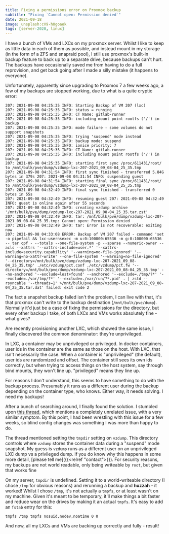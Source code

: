 ```yaml
---
title: Fixing a permissions error on Proxmox backup
subtitle: "Fixing `Cannot open: Permission denied`"
date: 2021-09-18
image: unsplash:cV9-hOgoaok
tags: [server-2020, linux]
---
```


I have a bunch of VMs and LXCs on my proxmox server. Whilst I like to keep as little data in each of them as possible, and instead mount in my storage (in the form of a ZFS and snapraid pool), I still use proxmox's built-in backup feature to back up to a separate drive, because backups can't hurt. The backups have occasionally saved me from having to do a full reprovision, and get back going after I made a silly mistake (it happens to everyone).

Unfortunately, apparently since upgrading to Proxmox 7 a few weeks ago, a few of my backups are stopped working, due to what is a quite cryptic error:

```
207: 2021-09-08 04:25:35 INFO: Starting Backup of VM 207 (lxc)
207: 2021-09-08 04:25:35 INFO: status = running
207: 2021-09-08 04:25:35 INFO: CT Name: gitlab-runner
207: 2021-09-08 04:25:35 INFO: including mount point rootfs ('/') in backup
207: 2021-09-08 04:25:35 INFO: mode failure - some volumes do not support snapshots
207: 2021-09-08 04:25:35 INFO: trying 'suspend' mode instead
207: 2021-09-08 04:25:35 INFO: backup mode: suspend
207: 2021-09-08 04:25:35 INFO: ionice priority: 7
207: 2021-09-08 04:25:35 INFO: CT Name: gitlab-runner
207: 2021-09-08 04:25:35 INFO: including mount point rootfs ('/') in backup
207: 2021-09-08 04:25:35 INFO: starting first sync /proc/611431/root/ to /mnt/bulk/pve/dump/vzdump-lxc-207-2021_09_08-04_25_35.tmp
207: 2021-09-08 04:31:54 INFO: first sync finished - transferred 5.84G bytes in 379s 207: 2021-09-08 04:31:54 INFO: suspending guest
207: 2021-09-08 04:31:54 INFO: starting final sync /proc/611431/root/ to /mnt/bulk/pve/dump/vzdump-lxc-207-2021_09_08-04_25_35.tmp
207: 2021-09-08 04:32:49 INFO: final sync finished - transferred 0 bytes in 55s
207: 2021-09-08 04:32:49 INFO: resuming guest 207: 2021-09-08 04:32:49 INFO: guest is online again after 55 seconds
207: 2021-09-08 04:32:49 INFO: creating vzdump archive '/mnt/bulk/pve/dump/vzdump-lxc-207-2021_09_08-04_25_35.tar.zst'
207: 2021-09-08 04:32:49 INFO: tar: /mnt/bulk/pve/dump/vzdump-lxc-207-2021_09_08-04_25_35.tmp: Cannot open: Permission denied
207: 2021-09-08 04:32:49 INFO: tar: Error is not recoverable: exiting now
207: 2021-09-08 04:33:08 ERROR: Backup of VM 207 failed - command 'set -o pipefail && lxc-usernsexec -m u:0:100000:65536 -m g:0:100000:65536 -- tar cpf - --totals --one-file-system -p --sparse --numeric-owner --acls --xattrs '--xattrs-include=user.*' '--xattrs-include=security.capability' '--warning=no-file-ignored' '--warning=no-xattr-write' --one-file-system '--warning=no-file-ignored' '--directory=/mnt/bulk/pve/dump/vzdump-lxc-207-2021_09_08-04_25_35.tmp' ./etc/vzdump/pct.conf ./etc/vzdump/pct.fw '--directory=/mnt/bulk/pve/dump/vzdump-lxc-207-2021_09_08-04_25_35.tmp' --no-anchored '--exclude=lost+found' --anchored '--exclude=./tmp/?*' '--exclude=./var/tmp/?*' '--exclude=./var/run/?*.pid' . | zstd --rsyncable '--threads=1' >/mnt/bulk/pve/dump/vzdump-lxc-207-2021_09_08-04_25_35.tar.dat' failed: exit code 2
```

The fact a snapshot backup failed isn't the problem, I can live with that, it's that proxmox can't write to the backup destination (`/mnt/bulk/pve/dump`). Normally it'd just be a case of fixing the permissions for the directory, but every other backup I take, of both LXCs and VMs works absolutely fine - what gives?

Are recently provisioning another LXC, which showed the same issue, I finally discovered the common denominator: they're unprivileged.

In LXC, a container may be unprivileged or privileged. In docker containers, user ids in the container are the same as those on the host. With LXC, that isn't necessarily the case. When a container is "unprivileged" (the default), user ids are randomized and offset. The container still sees its own ids correctly, but when trying to access things on the host system, say through bind mounts, they won't line up. "privileged" means they line up.

For reasons I don't understand, this seems to have something to do with the backup process. Presumably it runs as a different user during the backup depending on the container type, who knows. Either way, it needs solving. I need my backups!

After a bunch of searching around, I finally found the solution. I stumbled upon [this thread](https://forum.proxmox.com/threads/lxc-unprivileged-backup-task-failing.48565), which mentions a completely unrelated issue, with a very similar symptom. By this point, I had been wrestling with this issue for a few weeks, so blind config changes was something I was more than happy to do.

The thread mentioned setting the `tmpdir` setting on `vzdump`. This directory controls where `vzdump` stores the container data during a "suspend" mode snapshot. My guess is `vzdump` runs as a different user on an unprivileged LXC dump vs a privileged dump. If you do know why this happens in some more detail, [please tell me]({{<relref "contact">}}). For security reasons, my backups are not world readable, only being writeable by `root`, but given that works fine

On my server, `tmpdir` is undefined. Setting it to a world-writeable directory (I chose `/tmp` for obvious reasons) and rerunning a backup and **huzzah** - it worked! Whilst I chose `/tmp`, it's not actually a `tmpfs`, or at least wasn't on my machine. Given it's meant to be temporary, it'll make things a bit faster and reduce wear on the drives by making it an actual `tmpfs`. It's easy to add an `fstab` entry for this:

```
tmpfs /tmp tmpfs nosuid,nodev,noatime 0 0
```

And now, all my LXCs and VMs are backing up correctly and fully - result!
